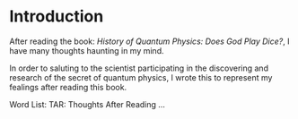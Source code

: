 # Introduction

After reading the book: *History of Quantum Physics: Does God Play Dice?*, I have many thoughts haunting in my mind.

In order to saluting to the scientist participating in the discovering and research of the secret of quantum physics, I wrote this to represent my fealings after reading this book.


Word List:
TAR: Thoughts After Reading ...
